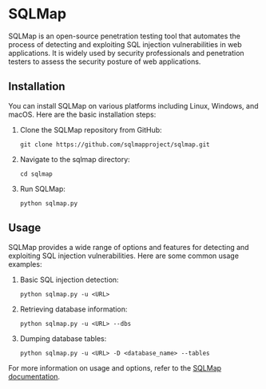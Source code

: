 # SQLMap

SQLMap is an open-source penetration testing tool that automates the process of detecting and exploiting SQL injection vulnerabilities in web applications. It is widely used by security professionals and penetration testers to assess the security posture of web applications.

## Installation

You can install SQLMap on various platforms including Linux, Windows, and macOS. Here are the basic installation steps:

1. Clone the SQLMap repository from GitHub:
   ```
   git clone https://github.com/sqlmapproject/sqlmap.git
   ```

2. Navigate to the sqlmap directory:
   ```
   cd sqlmap
   ```

3. Run SQLMap:
   ```
   python sqlmap.py
   ```

## Usage

SQLMap provides a wide range of options and features for detecting and exploiting SQL injection vulnerabilities. Here are some common usage examples:

1. Basic SQL injection detection:
   ```
   python sqlmap.py -u <URL>
   ```

2. Retrieving database information:
   ```
   python sqlmap.py -u <URL> --dbs
   ```

3. Dumping database tables:
   ```
   python sqlmap.py -u <URL> -D <database_name> --tables
   ```

For more information on usage and options, refer to the [SQLMap documentation](https://github.com/sqlmapproject/sqlmap/wiki).